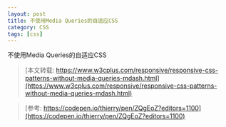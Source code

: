 ```yaml
---
layout: post
title: 不使用Media Queries的自适应CSS
category: CSS
tags: [css]
---
```



不使用Media Queries的自适应CSS



> [本文转载: https://www.w3cplus.com/responsive/responsive-css-patterns-without-media-queries-mdash.html](https://www.w3cplus.com/responsive/responsive-css-patterns-without-media-queries-mdash.html)

> [参考: https://codepen.io/thierry/pen/ZQgEoZ?editors=1100](https://codepen.io/thierry/pen/ZQgEoZ?editors=1100)
